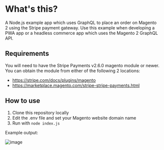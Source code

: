 # What's this?

A Node.js example app which uses GraphQL to place an order on Magento 2 using the Stripe payment gateway. Use this example when developing a PWA app or a headless commerce app which uses the Magento 2 GraphQL API.

## Requirements

You will need to have the Stripe Payments v2.6.0 magento module or newer. You can obtain the module from either of the following 2 locations:

* https://stripe.com/docs/plugins/magento
* https://marketplace.magento.com/stripe-stripe-payments.html

## How to use

1. Clone this repository locally
2. Edit the .env file and set your Magento website domain name
3. Run with `node index.js`

Example output:

![image](https://user-images.githubusercontent.com/249977/110517237-46602580-8113-11eb-850e-2175461817e3.png)
